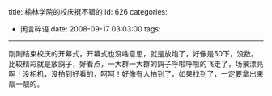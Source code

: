 title: 榆林学院的校庆挺不错的
id: 626
categories:
  - 闲言碎语
date: 2008-09-17 03:03:00
tags:
---

刚刚结束校庆的开幕式，开幕式也没啥意思，就是放炮了，好像是50下，没数。比较精彩就是放鸽子，好看点，一大群一大群的鸽子呼啦呼啦的飞走了，场景漂亮啊！没相机，没拍到好看的，呵呵！好像有人拍到了，如果找到了，一定要拿出来靓一靓的。
